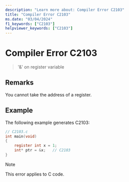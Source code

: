 ```yaml
---
description: "Learn more about: Compiler Error C2103"
title: "Compiler Error C2103"
ms.date: "03/04/2024"
f1_keywords: ["C2103"]
helpviewer_keywords: ["C2103"]
---
```

# Compiler Error C2103

> '&' on register variable

## Remarks

You cannot take the address of a register.

## Example

The following example generates C2103:

```c
// C2103.c
int main(void)
{
    register int x = 1;
    int* ptr = &x;   // C2103
}
```

> [!NOTE]
> This error applies to C code.
